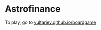 # Astrofinance

To play, go to [vultariev.github.io/boardgame](https://vultariev.github.io/boardgame/)
